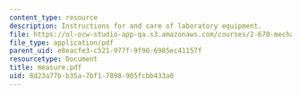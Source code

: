 ```yaml
---
content_type: resource
description: Instructions for and care of laboratory equipment.
file: https://ol-ocw-studio-app-qa.s3.amazonaws.com/courses/2-670-mechanical-engineering-tools-january-iap-2004/8d23a77bb35a7bf17898905fcbb433a0_measure.pdf
file_type: application/pdf
parent_uid: e8eacfe3-c521-977f-9f90-6985ec41157f
resourcetype: Document
title: measure.pdf
uid: 8d23a77b-b35a-7bf1-7898-905fcbb433a0
---
```

